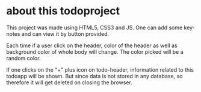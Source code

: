 # about this todoproject
This project was made using HTML5, CSS3 and JS.
One can add some key-notes and can view it by button provided.

Each time if a user click on the header, color of the header as well as
background color of whole body will change.
The color picked will be a random color.

If one clicks on the "+" plus icon on todo-header, information related to this todoapp will be shown.
But since data is not stored in any database, so therefore it will get deleted on closing the browser. 
